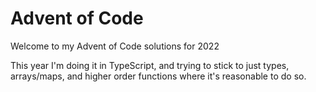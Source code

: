 # Advent of Code

Welcome to my Advent of Code solutions for 2022

This year I'm doing it in TypeScript, and trying to stick to just types, arrays/maps, and higher order functions where it's reasonable to do so.